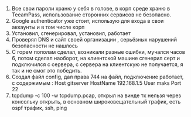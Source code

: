 1. Все свои пароли храню у себя в голове, в корп среде храню в TeeamPass, использование сторонних сервисов не безопасно.
2. Google authenticator уже стоит, использую для входа в свои аккаунты и в том числе корп
3. Установил, сгенерировал, установил, работает
4. Проверял DNS и сайт своей организации , серьёзных  нарушений безопасности не нашлось
5. C горем пополам сделал, возникали разные ошибки, мучался часов 6, потом сделал наоборот, на клиентской машине сгенерил серт и подключился с сервера, с сервера на клиентскую не получается, я так и не смог это победить.
6. Создал файл config, дал права 744 на файл, подключение работает,  c содержимым :
Host gitserver
    HostName 192.168.1.5
    User maks
    Port 22
7. tcpdump -c 100 -w tcpdump.pcap, открыл на винде тк нельзя через консольку открыть, в основном широковещательный трафик, есть ospf трафик, ssh, ping

